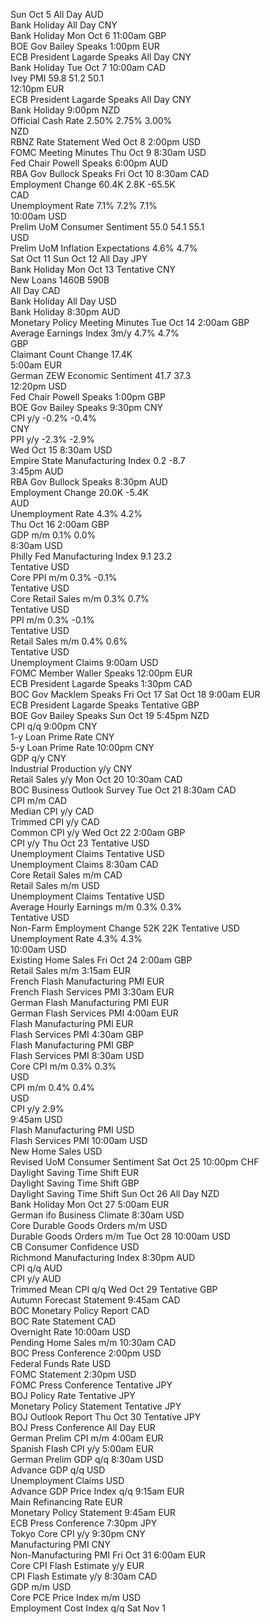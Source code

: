 Sun
Oct 5
All Day
AUD		
Bank Holiday
All Day
CNY		
Bank Holiday
Mon
Oct 6
11:00am
GBP		
BOE Gov Bailey Speaks
1:00pm
EUR		
ECB President Lagarde Speaks
All Day
CNY		
Bank Holiday
Tue
Oct 7
10:00am
CAD		
Ivey PMI
59.8	51.2	50.1	
12:10pm
EUR		
ECB President Lagarde Speaks
All Day
CNY		
Bank Holiday
9:00pm
NZD		
Official Cash Rate
2.50%	2.75%	3.00%	
NZD		
RBNZ Rate Statement
Wed
Oct 8
2:00pm
USD		
FOMC Meeting Minutes
Thu
Oct 9
8:30am
USD		
Fed Chair Powell Speaks
6:00pm
AUD		
RBA Gov Bullock Speaks
Fri
Oct 10
8:30am
CAD		
Employment Change
60.4K	2.8K	-65.5K	
CAD		
Unemployment Rate
7.1%	7.2%	7.1%	
10:00am
USD		
Prelim UoM Consumer Sentiment
55.0	54.1	55.1	
USD		
Prelim UoM Inflation Expectations
4.6%		4.7%	
Sat
Oct 11
Sun
Oct 12
All Day
JPY		
Bank Holiday
Mon
Oct 13
Tentative
CNY		
New Loans
1460B	590B	
All Day
CAD		
Bank Holiday
All Day
USD		
Bank Holiday
8:30pm
AUD		
Monetary Policy Meeting Minutes
Tue
Oct 14
2:00am
GBP		
Average Earnings Index 3m/y
4.7%	4.7%	
GBP		
Claimant Count Change
17.4K	
5:00am
EUR		
German ZEW Economic Sentiment
41.7	37.3	
12:20pm
USD		
Fed Chair Powell Speaks
1:00pm
GBP		
BOE Gov Bailey Speaks
9:30pm
CNY		
CPI y/y
-0.2%	-0.4%	
CNY		
PPI y/y
-2.3%	-2.9%	
Wed
Oct 15
8:30am
USD		
Empire State Manufacturing Index
0.2	-8.7	
3:45pm
AUD		
RBA Gov Bullock Speaks
8:30pm
AUD		
Employment Change
20.0K	-5.4K	
AUD		
Unemployment Rate
4.3%	4.2%	
Thu
Oct 16
2:00am
GBP		
GDP m/m
0.1%	0.0%	
8:30am
USD		
Philly Fed Manufacturing Index
9.1	23.2	
Tentative
USD		
Core PPI m/m
0.3%	-0.1%	
Tentative
USD		
Core Retail Sales m/m
0.3%	0.7%	
Tentative
USD		
PPI m/m
0.3%	-0.1%	
Tentative
USD		
Retail Sales m/m
0.4%	0.6%	
Tentative
USD		
Unemployment Claims
9:00am
USD		
FOMC Member Waller Speaks
12:00pm
EUR		
ECB President Lagarde Speaks
1:30pm
CAD		
BOC Gov Macklem Speaks
Fri
Oct 17
Sat
Oct 18
9:00am
EUR		
ECB President Lagarde Speaks
Tentative
GBP		
BOE Gov Bailey Speaks
Sun
Oct 19
5:45pm
NZD		
CPI q/q
9:00pm
CNY		
1-y Loan Prime Rate
CNY		
5-y Loan Prime Rate
10:00pm
CNY		
GDP q/y
CNY		
Industrial Production y/y
CNY		
Retail Sales y/y
Mon
Oct 20
10:30am
CAD		
BOC Business Outlook Survey
Tue
Oct 21
8:30am
CAD		
CPI m/m
CAD		
Median CPI y/y
CAD		
Trimmed CPI y/y
CAD		
Common CPI y/y
Wed
Oct 22
2:00am
GBP		
CPI y/y
Thu
Oct 23
Tentative
USD		
Unemployment Claims
Tentative
USD		
Unemployment Claims
8:30am
CAD		
Core Retail Sales m/m
CAD		
Retail Sales m/m
USD		
Unemployment Claims
Tentative
USD		
Average Hourly Earnings m/m
0.3%	0.3%	
Tentative
USD		
Non-Farm Employment Change
52K	22K	
Tentative
USD		
Unemployment Rate
4.3%	4.3%	
10:00am
USD		
Existing Home Sales
Fri
Oct 24
2:00am
GBP		
Retail Sales m/m
3:15am
EUR		
French Flash Manufacturing PMI
EUR		
French Flash Services PMI
3:30am
EUR		
German Flash Manufacturing PMI
EUR		
German Flash Services PMI
4:00am
EUR		
Flash Manufacturing PMI
EUR		
Flash Services PMI
4:30am
GBP		
Flash Manufacturing PMI
GBP		
Flash Services PMI
8:30am
USD		
Core CPI m/m
0.3%	0.3%	
USD		
CPI m/m
0.4%	0.4%	
USD		
CPI y/y
2.9%	
9:45am
USD		
Flash Manufacturing PMI
USD		
Flash Services PMI
10:00am
USD		
New Home Sales
USD		
Revised UoM Consumer Sentiment
Sat
Oct 25
10:00pm
CHF		
Daylight Saving Time Shift
EUR		
Daylight Saving Time Shift
GBP		
Daylight Saving Time Shift
Sun
Oct 26
All Day
NZD		
Bank Holiday
Mon
Oct 27
5:00am
EUR		
German ifo Business Climate
8:30am
USD		
Core Durable Goods Orders m/m
USD		
Durable Goods Orders m/m
Tue
Oct 28
10:00am
USD		
CB Consumer Confidence
USD		
Richmond Manufacturing Index
8:30pm
AUD		
CPI q/q
AUD		
CPI y/y
AUD		
Trimmed Mean CPI q/q
Wed
Oct 29
Tentative
GBP		
Autumn Forecast Statement
9:45am
CAD		
BOC Monetary Policy Report
CAD		
BOC Rate Statement
CAD		
Overnight Rate
10:00am
USD		
Pending Home Sales m/m
10:30am
CAD		
BOC Press Conference
2:00pm
USD		
Federal Funds Rate
USD		
FOMC Statement
2:30pm
USD		
FOMC Press Conference
Tentative
JPY		
BOJ Policy Rate
Tentative
JPY		
Monetary Policy Statement
Tentative
JPY		
BOJ Outlook Report
Thu
Oct 30
Tentative
JPY		
BOJ Press Conference
All Day
EUR		
German Prelim CPI m/m
4:00am
EUR		
Spanish Flash CPI y/y
5:00am
EUR		
German Prelim GDP q/q
8:30am
USD		
Advance GDP q/q
USD		
Unemployment Claims
USD		
Advance GDP Price Index q/q
9:15am
EUR		
Main Refinancing Rate
EUR		
Monetary Policy Statement
9:45am
EUR		
ECB Press Conference
7:30pm
JPY		
Tokyo Core CPI y/y
9:30pm
CNY		
Manufacturing PMI
CNY		
Non-Manufacturing PMI
Fri
Oct 31
6:00am
EUR		
Core CPI Flash Estimate y/y
EUR		
CPI Flash Estimate y/y
8:30am
CAD		
GDP m/m
USD		
Core PCE Price Index m/m
USD		
Employment Cost Index q/q
Sat
Nov 1
